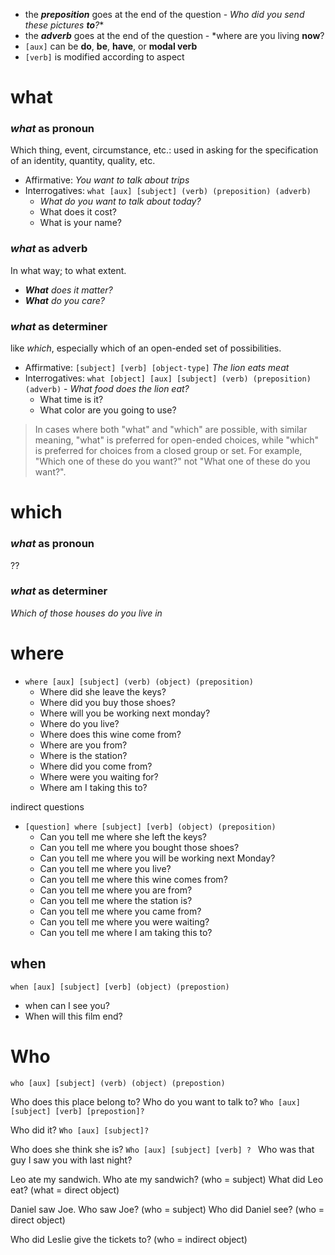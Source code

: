 - the ***preposition*** goes at the end of the question - *Who did you send these pictures **to**?**
- the ***adverb*** goes at the end of the question - *where are you living **now**?
- `[aux]` can be **do**, **be**, **have**, or **modal verb** 
- `[verb]` is modified according to aspect

# what 

### *what* as pronoun

Which thing, event, circumstance, etc.: used in asking for the specification of an identity, quantity, quality, etc.

- Affirmative: *You want to talk about trips*
- Interrogatives:  `what [aux] [subject] (verb) (preposition) (adverb)` 
   - *What do you want to talk about today?*
   - What does it cost?
   - What is your name?

### *what* as adverb
In what way; to what extent.

- _**What** does it matter?_
- _**What** do you care?_


### *what* as determiner

like *which*, especially which of an open-ended set of possibilities.

- Affirmative: `[subject] [verb] [object-type]` *The lion eats meat*
- Interrogatives: `what [object] [aux] [subject] (verb) (preposition) (adverb)` - *What food does the lion eat?*
	- What time is it?
	- What color are you going to use?

>In cases where both "what" and "which" are possible, with similar meaning, "what" is preferred for open-ended choices, while "which" is preferred for choices from a closed group or set. For example, "Which one of these do you want?" not "What one of these do you want?".

# which

### *what* as pronoun
??
### *what* as determiner

*Which of those houses do you live in*

# where 

- `where [aux] [subject] (verb) (object) (preposition)`
    - Where did she leave the keys? 
    - Where did you buy those shoes?
    - Where will you be working next monday?
    - Where do you live?
    - Where does this wine come from?
    - Where are you from?
    - Where is the station?
    - Where did you come from?
    - Where were you waiting for?
    - Where am I taking this to?

indirect questions

- `[question] where [subject] [verb] (object) (preposition)`  
     -   Can you tell me where she left the keys?
     -   Can you tell me where you bought those shoes?
     -   Can you tell me where you will be working next Monday?
     -   Can you tell me where you live?
     -   Can you tell me where this wine comes from?
     -   Can you tell me where you are from?
     -   Can you tell me where the station is?
     -   Can you tell me where you came from?
     -   Can you tell me where you were waiting?
     -   Can you tell me where I am taking this to?


## when

`when [aux] [subject] [verb] (object) (prepostion)`
- when can I see you?
- When will this film end?


# Who

`who [aux] [subject] (verb) (object) (prepostion)`


Who does this place belong to?
Who do you want to talk to?
`Who [aux] [subject] [verb] [prepostion]?`

Who did it?
`Who [aux] [subject]?
`

Who does she think she is?
`Who [aux] [subject] [verb] ?
`
Who was that guy I saw you with last night?



Leo ate my sandwich.
Who ate my sandwich?  (who = subject)
What did Leo eat? (what = direct object)


Daniel saw Joe. 
Who saw Joe? (who = subject)
Who did Daniel see? (who = direct object)



Who did Leslie give the tickets to? (who = indirect object)